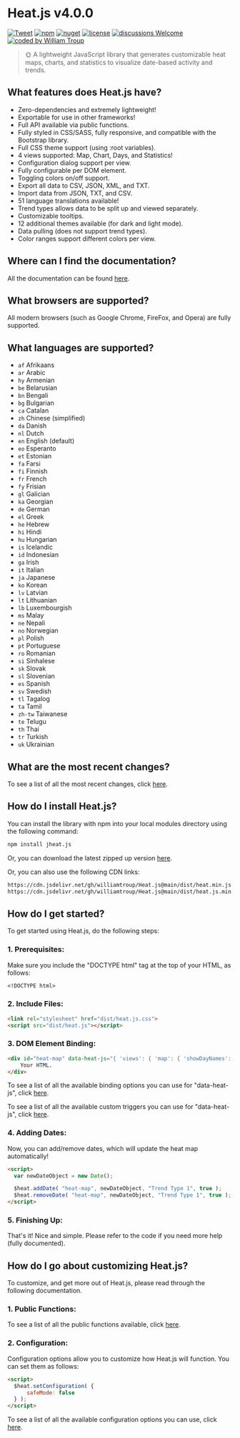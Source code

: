 # Heat.js v4.0.0

[![Tweet](https://img.shields.io/twitter/url/http/shields.io.svg?style=social)](https://twitter.com/intent/tweet?text=Heat.js%2C%20a%20free%20JavaScript%heat%20map&url=https://github.com/williamtroup/Heat.js&hashtags=javascript,heat,map)
[![npm](https://img.shields.io/badge/npmjs-v4.0.0-blue)](https://www.npmjs.com/package/jheat.js)
[![nuget](https://img.shields.io/badge/nuget-v4.0.0-purple)](https://www.nuget.org/packages/jHeat.js/)
[![license](https://img.shields.io/badge/license-MIT-green)](https://github.com/williamtroup/Heat.js/blob/main/LICENSE.txt)
[![discussions Welcome](https://img.shields.io/badge/discussions-Welcome-red)](https://github.com/williamtroup/Heat.js/discussions)
[![coded by William Troup](https://img.shields.io/badge/coded_by-William_Troup-yellow)](https://william-troup.com/)

> 🌞 A lightweight JavaScript library that generates customizable heat maps, charts, and statistics to visualize date-based activity and trends.


## What features does Heat.js have?

- Zero-dependencies and extremely lightweight!
- Exportable for use in other frameworks!
- Full API available via public functions.
- Fully styled in CSS/SASS, fully responsive, and compatible with the Bootstrap library.
- Full CSS theme support (using :root variables).
- 4 views supported: Map, Chart, Days, and Statistics!
- Configuration dialog support per view.
- Fully configurable per DOM element.
- Toggling colors on/off support.
- Export all data to CSV, JSON, XML, and TXT.
- Import data from JSON, TXT, and CSV.
- 51 language translations available!
- Trend types allows data to be split up and viewed separately.
- Customizable tooltips.
- 12 additional themes available (for dark and light mode).
- Data pulling (does not support trend types).
- Color ranges support different colors per view.


## Where can I find the documentation?

All the documentation can be found [here](https://www.william-troup.com/heat-js/documentation/index.html).


## What browsers are supported?

All modern browsers (such as Google Chrome, FireFox, and Opera) are fully supported.


## What languages are supported?

- `af` Afrikaans
- `ar` Arabic
- `hy` Armenian
- `be` Belarusian
- `bn` Bengali
- `bg` Bulgarian
- `ca` Catalan
- `zh` Chinese (simplified)
- `da` Danish
- `nl` Dutch
- `en` English (default)
- `eo` Esperanto
- `et` Estonian
- `fa` Farsi
- `fi` Finnish
- `fr` French
- `fy` Frisian
- `gl` Galician
- `ka` Georgian
- `de` German
- `el` Greek
- `he` Hebrew
- `hi` Hindi
- `hu` Hungarian
- `is` Icelandic
- `id` Indonesian
- `ga` Irish
- `it` Italian
- `ja` Japanese
- `ko` Korean
- `lv` Latvian
- `lt` Lithuanian
- `lb` Luxembourgish
- `ms` Malay
- `ne` Nepali
- `no` Norwegian
- `pl` Polish
- `pt` Portuguese
- `ro` Romanian
- `si` Sinhalese
- `sk` Slovak
- `sl` Slovenian
- `es` Spanish
- `sv` Swedish
- `tl` Tagalog
- `ta` Tamil
- `zh-tw` Taiwanese
- `te` Telugu
- `th` Thai
- `tr` Turkish
- `uk` Ukrainian


## What are the most recent changes?

To see a list of all the most recent changes, click [here](https://william-troup.com/heat-js/documentation/recent-changes.html).


## How do I install Heat.js?

You can install the library with npm into your local modules directory using the following command:

```markdown
npm install jheat.js
```

Or, you can download the latest zipped up version [here](https://www.william-troup.com/heat-js/download.html).

Or, you can also use the following CDN links:

```markdown
https://cdn.jsdelivr.net/gh/williamtroup/Heat.js@main/dist/heat.min.js
https://cdn.jsdelivr.net/gh/williamtroup/Heat.js@main/dist/heat.js.min.css
```


## How do I get started?

To get started using Heat.js, do the following steps:

### 1. Prerequisites:

Make sure you include the "DOCTYPE html" tag at the top of your HTML, as follows:

```markdown
<!DOCTYPE html>
```

### 2. Include Files:

```markdown
<link rel="stylesheet" href="dist/heat.js.css">
<script src="dist/heat.js"></script>
```

### 3. DOM Element Binding:

```markdown
<div id="heat-map" data-heat-js="{ 'views': { 'map': { 'showDayNames': true } } }">
    Your HTML.
</div>
```

To see a list of all the available binding options you can use for "data-heat-js", click [here](https://william-troup.com/heat-js/documentation/binding-options.html).

To see a list of all the available custom triggers you can use for "data-heat-js", click [here](https://william-troup.com/heat-js/documentation/binding-options-custom-triggers.html).


### 4. Adding Dates:

Now, you can add/remove dates, which will update the heat map automatically!

```markdown
<script>
  var newDateObject = new Date();

  $heat.addDate( "heat-map", newDateObject, "Trend Type 1", true );
  $heat.removeDate( "heat-map", newDateObject, "Trend Type 1", true );
</script>
```


### 5. Finishing Up:

That's it! Nice and simple. Please refer to the code if you need more help (fully documented).


## How do I go about customizing Heat.js?

To customize, and get more out of Heat.js, please read through the following documentation.


### 1. Public Functions:

To see a list of all the public functions available, click [here](https://william-troup.com/heat-js/documentation/public-functions.html).


### 2. Configuration:

Configuration options allow you to customize how Heat.js will function.  You can set them as follows:

```markdown
<script> 
  $heat.setConfiguration( {
      safeMode: false
  } );
</script>
```

To see a list of all the available configuration options you can use, click [here](https://william-troup.com/heat-js/documentation/options.html).